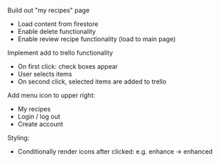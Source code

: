 Build out "my recipes" page

- Load content from firestore
- Enable delete functionality
- Enable review recipe functionality (load to main page)

Implement add to trello functionality

- On first click: check boxes appear
- User selects items
- On second click, selected items are added to trello

Add menu icon to upper right:

- My recipes
- Login / log out
- Create account

Styling:

- Conditionally render icons after clicked: e.g. enhance -> enhanced

